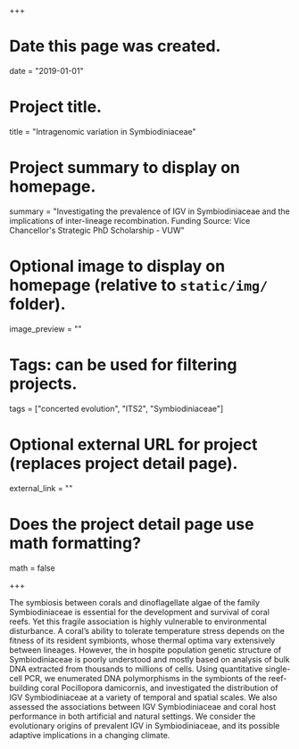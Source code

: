 +++
# Date this page was created.
date = "2019-01-01"

# Project title.
title = "Intragenomic variation in Symbiodiniaceae"

# Project summary to display on homepage.
summary = "Investigating the prevalence of IGV in Symbiodiniaceae and the implications of inter-lineage recombination. Funding Source: Vice Chancellor's Strategic PhD Scholarship - VUW"

# Optional image to display on homepage (relative to `static/img/` folder).
image_preview = ""

# Tags: can be used for filtering projects.
tags = ["concerted evolution", "ITS2", "Symbiodiniaceae"]

# Optional external URL for project (replaces project detail page).
external_link = ""

# Does the project detail page use math formatting?
math = false


+++

The symbiosis between corals and dinoflagellate algae of the family Symbiodiniaceae is essential for the development and survival of coral reefs. Yet this fragile association is highly vulnerable to environmental disturbance. A coral’s ability to tolerate temperature stress depends on the fitness of its resident symbionts, whose thermal optima vary extensively between lineages. However, the in hospite population genetic structure of Symbiodiniaceae is poorly understood and mostly based on analysis of bulk DNA extracted from thousands to millions of cells. Using quantitative single-cell PCR, we enumerated DNA polymorphisms in the symbionts of the reef-building coral Pocillopora damicornis, and investigated the distribution of IGV Symbiodiniaceae at a variety of temporal and spatial scales. We also assessed the associations between IGV Symbiodiniaceae and coral host performance in both artificial and natural settings. We consider the evolutionary origins of prevalent IGV in Symbiodiniaceae, and its possible adaptive implications in a changing climate.